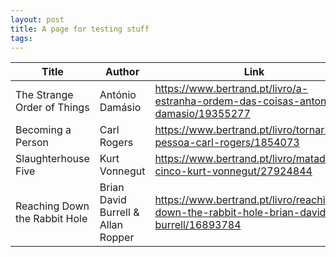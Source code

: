 ```yaml
---
layout: post
title: A page for testing stuff
tags:
---
```


| Title | Author | Link |
| --------- | ----------------- | --------------- |
| The Strange Order of Things | António Damásio | <https://www.bertrand.pt/livro/a-estranha-ordem-das-coisas-antonio-damasio/19355277> |
| Becoming a Person | Carl Rogers | <https://www.bertrand.pt/livro/tornar-se-pessoa-carl-rogers/1854073> |
| Slaughterhouse Five | Kurt Vonnegut  | <https://www.bertrand.pt/livro/matadouro-cinco-kurt-vonnegut/27924844> |
| Reaching Down the Rabbit Hole | Brian David Burrell & Allan Ropper | <https://www.bertrand.pt/livro/reaching-down-the-rabbit-hole-brian-david-burrell/16893784> |